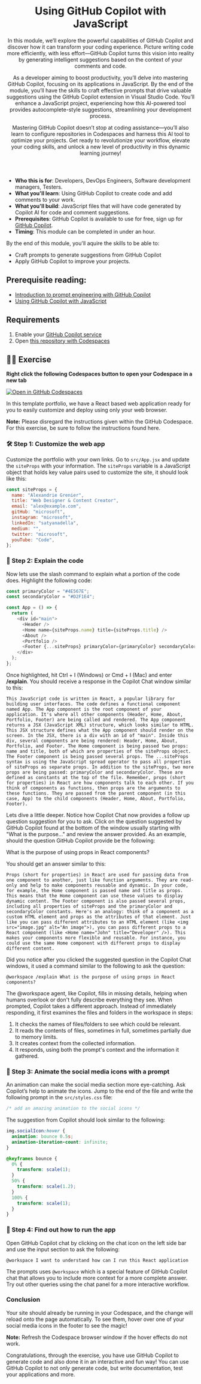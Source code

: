 <header>

# Using GitHub Copilot with JavaScript

In this module, we’ll explore the powerful capabilities of GitHub Copilot and discover how it can transform your coding experience. Picture writing code more efficiently, with less effort—GitHub Copilot turns this vision into reality by generating intelligent suggestions based on the context of your comments and code.

As a developer aiming to boost productivity, you’ll delve into mastering GitHub Copilot, focusing on its applications in JavaScript. By the end of the module, you’ll have the skills to craft effective prompts that drive valuable suggestions using the GitHub Copilot extension in Visual Studio Code. You’ll enhance a JavaScript project, experiencing how this AI-powered tool provides autocomplete-style suggestions, streamlining your development process.

Mastering GitHub Copilot doesn’t stop at coding assistance—you’ll also learn to configure repositories in Codespaces and harness this AI tool to optimize your projects. Get ready to revolutionize your workflow, elevate your coding skills, and unlock a new level of productivity in this dynamic learning journey!

</header>


- **Who this is for**: Developers, DevOps Engineers, Software development managers, Testers.
- **What you'll learn**: Using GitHub Copilot to create code and add comments to your work.
- **What you'll build**: JavaScript files that will have code generated by Copilot AI for code and comment suggestions.
- **Prerequisites**: GitHub Copilot is available to use for free, sign up for [GitHub Copilot](https://gh.io/copilot).
- **Timing**: This module can be completed in under an hour.


By the end of this module, you'll aquire the skills to be able to:

- Craft prompts to generate suggestions from GitHub Copilot
- Apply GitHub Copilot to improve your projects.


## Prerequisite reading:
- [Introduction to prompt engineering with GitHub Copilot](https://learn.microsoft.com/training/modules/introduction-prompt-engineering-with-github-copilot//?WT.mc_id=academic-113596-abartolo)
- [Using GitHub Copilot with JavaScript](https://learn.microsoft.com/training/modules/introduction-copilot-javascript/?WT.mc_id=academic-113596-abartolo)


## Requirements

1. Enable your [GitHub Copilot service](https://github.com/github-copilot/signup)
1. Open [this repository with Codespaces](https://codespaces.new/MicrosoftDocs/mslearn-copilot-codespaces-javascript?quickstart=1)



## 💪🏽 Exercise

**Right click the following Codespaces button to open your Codespace in a new tab**

[![Open in GitHub Codespaces](https://github.com/codespaces/badge.svg)](https://github.com/codespaces/new?hide_repo_select=true&ref=main&repo=526682619)

In this template portfolio, we have a React based web application ready for you to easily customize and deploy using only your web browser.

**Note:** Please disregard the instructions given within the GitHub Codespace. For this exercise, be sure to follow the instructions found here.


### 🛠 Step 1: Customize the web app

Customize the portfolio with your own links. Go to `src/App.jsx` and update the `siteProps` with your information. The `siteProps` variable is a JavaScript object that holds key value pairs used to customize the site, it should look like this:

```javascript
const siteProps = {
  name: "Alexandrie Grenier",
  title: "Web Designer & Content Creator",
  email: "alex@example.com",
  gitHub: "microsoft",
  instagram: "microsoft",
  linkedIn: "satyanadella",
  medium: "",
  twitter: "microsoft",
  youTube: "Code",
};
```
### 📖 Step 2: Explain the code

Now lets use the slash command to explain what a portion of the code does.  Highlight the following code:

```javascript
const primaryColor = "#4E567E";
const secondaryColor = "#D2F1E4";

const App = () => {
  return (
    <div id="main">
      <Header />
      <Home name={siteProps.name} title={siteProps.title} />
      <About />
      <Portfolio />
      <Footer {...siteProps} primaryColor={primaryColor} secondaryColor={secondaryColor} />
    </div>
  );
};
```
Once highlighted, hit Ctrl + I (Windows) or Cmd + I (Mac) and enter **/explain**.  You should receive a response in the Copilot Chat window similar to this:

```
This JavaScript code is written in React, a popular library for building user interfaces. The code defines a functional component named App. The App component is the root component of your application. It's where all other components (Header, Home, About, Portfolio, Footer) are being called and rendered. The App component returns a JSX (JavaScript XML) structure, which looks similar to HTML. This JSX structure defines what the App component should render on the screen. In the JSX, there is a div with an id of "main". Inside this div, several components are being rendered: Header, Home, About, Portfolio, and Footer. The Home component is being passed two props: name and title, both of which are properties of the siteProps object. The Footer component is being passed several props. The ...siteProps syntax is using the JavaScript spread operator to pass all properties of siteProps as separate props. In addition to the siteProps, two more props are being passed: primaryColor and secondaryColor. These are defined as constants at the top of the file. Remember, props (short for properties) in React are how components talk to each other. If you think of components as functions, then props are the arguments to these functions. They are passed from the parent component (in this case, App) to the child components (Header, Home, About, Portfolio, Footer).
```

Lets dive a little deeper.  Notice how Copilot Chat now provides a follow up question suggestion for you to ask. Click on the question suggested by GitHub Copilot found at the bottom of the window usually starting with "What is the purpose..." and review the answer provided. As an example, should the question GitHub Copilot provide be the following:

What is the purpose of using props in React components? 

You should get an answer similar to this:

```
Props (short for properties) in React are used for passing data from one component to another, just like function arguments. They are read-only and help to make components reusable and dynamic. In your code, for example, the Home component is passed name and title as props. This means that the Home component can use these values to display dynamic content. The Footer component is also passed several props, including all properties of siteProps and the primaryColor and secondaryColor constants. Here's an analogy: think of a component as a custom HTML element and props as the attributes of that element. Just like you can pass different attributes to an HTML element (like <img src="image.jpg" alt="An image">), you can pass different props to a React component (like <Home name="John" title="Developer" />). This makes your components more flexible and reusable. For instance, you could use the same Home component with different props to display different content.
```

Did you notice after you clicked the suggested question in the Copilot Chat windows, it used a command similar to the following to ask the question:

```
@workspace /explain What is the purpose of using props in React components?
```

The @workspace agent, like Copilot, fills in missing details, helping when humans overlook or don't fully describe everything they see. When prompted, Copilot takes a different approach. Instead of immediately responding, it first examines the files and folders in the workspace in steps:

1. It checks the names of files/folders to see which could be relevant.
2. It reads the contents of files, sometimes in full, sometimes partially due to memory limits.
3. It creates context from the collected information.
4. It responds, using both the prompt's context and the information it gathered.


### 🔎 Step 3: Animate the social media icons with a prompt

An animation can make the social media section more eye-catching. Ask Copilot’s help to animate the icons. Jump to the end of the file and write the following prompt in the `src/styles.css` file:

```css
/* add an amazing animation to the social icons */
```

The suggestion from Copilot should look similar to the following:

```css
img.socialIcon:hover {
  animation: bounce 0.5s;
  animation-iteration-count: infinite;
}

@keyframes bounce {
  0% {
    transform: scale(1);
  }
  50% {
    transform: scale(1.2);
  }
  100% {
    transform: scale(1);
  }
}
```

### 🚀 Step 4: Find out how to run the app
Open GitHub Copilot chat by clicking on the chat icon on the left side bar and use the input section to ask the following:

```
@workspace I want to understand how can I run this React application
```

The prompts uses `@workspace` which is a special feature of GitHub Copilot chat that allows you to include more context for a more complete answer. Try out other queries using the chat panel for a more interactive workflow.

### Conclusion
Your site should already be running in your Codespace, and the change will reload onto the page automatically. To see them, hover over one of your social media icons in the footer to see the magic!

**Note:** Refresh the Codespace browser window if the hover effects do not work. 

Congratulations, through the exercise, you have use GitHub Copilot to generate code and also done it in an interactive and fun way! You can use GitHub Copilot to not only generate code, but write documentation, test your applications and more.
